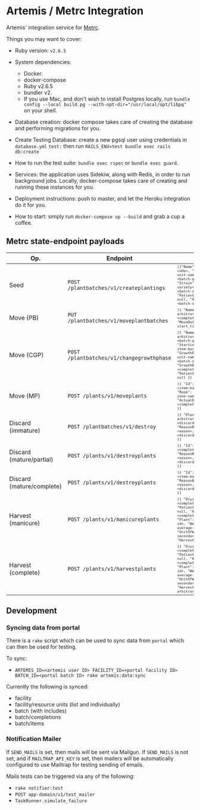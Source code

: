 # Artemis / Metrc Integration

Artemis' integration service for [Metrc](https://api-co.metrc.com/Documentation/).

Things you may want to cover:
* Ruby version: `v2.6.5`

* System dependencies:

  * Docker.
  * docker-compose
  * Ruby v2.6.5
  * bundler v2.
  * If you use Mac, and don't wish to install Postgres locally, run `bundle config --local build.pg --with-opt-dir="/usr/local/opt/libpq"` on your shell.

* Database creation: docker compose takes care of creating the database and performing migrations for you.

* Create Testing Database: create a new pgsql user using credentials in `database.yml` `test:` then run `RAILS_ENV=test bundle exec rails db:create`

* How to run the test suite: `bundle exec rspec` or `bundle exec guard`.

* Services: the application uses Sidekiw, along with Redis, in order to run background jobs. Locally, docker-compose takes care of creating and running these instances for you.

* Deployment instructions: push to master, and let the Heroku integration do it for you.

* How to start: simply run `docker-compose up --build` and grab a cup a coffee.

## Metrc state-endpoint payloads

| Op. | Endpoint | MD | OH | MA | CO | OR | MT |
|-----|----------|----|----|----|----|----|----|
| Seed | `POST /plantbatches/v1/createplantings` | <sub><sup>`[{"Name": <tracking-code>, "Type": <seeding-unit-name>, "Count": <batch-quantity>, "Strain": <batch-crop-variety>, "Room": <batch-zone-name>, "PatientLicenseNumber": null, "ActualDate": <batch-seeded_at> }]`</sup></sub> | <sub><sup>`[{ "Name": <tracking-code>, "Type": <seeding-unit-name>, "Count": <batch-quantity>, "Strain": <batch-crop-variety>, "Room": <batch-zone-name>, "PatientLicenseNumber": null, "ActualDate": <batch-seeded_at> }]`</sup></sub> |<sub><sup> `[{ "Name": <tracking-code>, "Type": <seeding-unit-name>, "Count": <batch-quantity>, "Strain": <batch-crop-variety>, "Room": <batch-zone-name>, "PatientLicenseNumber": null, "ActualDate": <batch-seeded_at> }]`</sup></sub> | <sub><sup>`[{ "Name": <tracking-code>, "Type": <seeding-unit-name>, "Count": <batch-quantity>, "Strain": <batch-crop-variety>, "Room": <batch-zone-name>, "PatientLicenseNumber": null, "ActualDate": <batch-seeded_at> }]`</sup></sub> | <sub><sup>`[{ "Name": <tracking-code>, "Type": <seeding-unit-name>, "Count": <batch-quantity>, "Strain": <batch-crop-variety>, "Room": <batch-zone-name>, "PatientLicenseNumber": null, "ActualDate": <batch-seeded_at> }]`</sup></sub> | <sub><sup>`[{ "Name": <tracking-code>, "Type": <seeding-unit-name>, "Count": <batch-quantity>, "Strain": <batch-crop-variety>, "Room": <batch-zone-name>, "PatientLicenseNumber": null, "ActualDate": <batch-seeded_at> }]`</sup></sub> | <sub><sup>`[{ "Name": <tracking-code>, "Type": <seeding-unit-name>, "Count": <batch-quantity>, "Strain": <batch-crop-variety>, "Room": <batch-zone-name>, "PatientLicenseNumber": null, "ActualDate": <batch-seeded_at> }]`</sup></sub> |
| Move (PB) | `PUT /plantbatches/v1/moveplantbatches` | <sub><sup>`[{ "Name": <batch-arbitrary-id>, "Room": <completion-zone-name>, "MoveDate": <completion-start_time> }]`</sup></sub> | <sub><sup>`[{ "Name": <batch-arbitrary-id>, "Room": <completion-zone-name>, "MoveDate": <completion-start_time> }]`</sup></sub> | <sub><sup>`[{ "Name": <batch-arbitrary-id>, "Room": <completion-zone-name>, "MoveDate": <completion-start_time> }]`</sup></sub> | <sub><sup>`[{ "Name": <batch-arbitrary-id>, "Room": <completion-zone-name>, "MoveDate": <completion-start_time> }]`</sup></sub> | <sub><sup>`[{ "Name": <batch-arbitrary-id>, "Room": <completion-zone-name>, "MoveDate": <completion-start_time> }]`</sup></sub> | <sub><sup>`[{ "Name": <batch-arbitrary-id>, "Room": <completion-zone-name>, "MoveDate": <completion-start_time> }]`</sup></sub> | <sub><sup>`[{ "Name": <batch-arbitrary-id>, "Room": <completion-zone-name>, "MoveDate": <completion-start_time> }]`</sup></sub> |
| Move (CGP) | `POST /plantbatches/v1/changegrowthphase` | <sub><sup>`[{ "Name": <batch-arbitrary-id>, "Count": <batch-quantity>, "StartingTag": <first-item-barcode-id>, "GrowthPhase": <seeding-unit-name>, "NewRoom": <batch-zone-name>, "GrowthDate": <completion-start_time>, "PatientLicenseNumber": null }]`</sup></sub> | <sub><sup>`[{ "Name": <batch-arbitrary-id>, "Count": <batch-quantity>, "StartingTag": <first-item-barcode-id>, "GrowthPhase": <seeding-unit-name>, "NewRoom": <batch-zone-name>, "GrowthDate": <completion-start_time>, "PatientLicenseNumber": null }]`</sup></sub> | <sub><sup>`[{ "Name": <batch-arbitrary-id>, "Count": <batch-quantity>, "StartingTag": <first-item-barcode-id>, "GrowthPhase": <seeding-unit-name>, "NewRoom": <batch-zone-name>, "GrowthDate": <completion-start_time>, "PatientLicenseNumber": null }]`</sup></sub> | <sub><sup>`[{ "Name": <batch-arbitrary-id>, "Count": <batch-quantity>, "StartingTag": <first-item-barcode-id>, "GrowthPhase": <seeding-unit-name>, "NewRoom": <batch-zone-name>, "GrowthDate": <completion-start_time>, "PatientLicenseNumber": null }]`</sup></sub> | <sub><sup>`[{ "Name": <batch-arbitrary-id>, "Count": <batch-quantity>, "StartingTag": <first-item-barcode-id>, "GrowthPhase": <seeding-unit-name>, "NewRoom": <batch-zone-name>, "GrowthDate": <completion-start_time>, "PatientLicenseNumber": null }]`</sup></sub> | <sub><sup>`[{ "Name": <batch-arbitrary-id>, "Count": <batch-quantity>, "StartingTag": <first-item-barcode-id>, "GrowthPhase": <seeding-unit-name>, "NewRoom": <batch-zone-name>, "GrowthDate": <completion-start_time>, "PatientLicenseNumber": null }]`</sup></sub> | <sub><sup>`[{ "Name": <batch-arbitrary-id>, "Count": <batch-quantity>, "StartingTag": <first-item-barcode-id>, "GrowthPhase": <seeding-unit-name>, "NewRoom": <batch-zone-name>, "GrowthDate": <completion-start_time>, "PatientLicenseNumber": null }]`</sup></sub> |
| Move (MP) | `POST /plants/v1/moveplants` | <sub><sup>`[{ "Id": null, "Label": <item-barcode-id>, "Room": <completion-zone-name>, "ActualDate": <completion-start_time> }]`</sup></sub> | <sub><sup>`[{ "Id": null, "Label": <item-barcode-id>, "Room": <completion-zone-name>, "ActualDate": <completion-start_time> }]`</sup></sub> | <sub><sup>`[{ "Id": null, "Label": <item-barcode-id>, "Room": <completion-zone-name>, "ActualDate": <completion-start_time> }]`</sup></sub> | <sub><sup>`[{ "Id": null, "Label": <item-barcode-id>, "Room": <completion-zone-name>, "ActualDate": <completion-start_time> }]`</sup></sub> | <sub><sup>`[{ "Id": null, "Label": <item-barcode-id>, "Room": <completion-zone-name>, "ActualDate": <completion-start_time> }]`</sup></sub> | <sub><sup>`[{ "Id": null, "Label": <item-barcode-id>, "Room": <completion-zone-name>, "ActualDate": <completion-start_time> }]`</sup></sub> | <sub><sup>`[{ "Id": null, "Label": <item-barcode-id>, "Room": <completion-zone-name>, "ActualDate": <completion-start_time> }]`</sup></sub> |
| Discard (immature) | `POST /plantbatches/v1/destroy` | <sub><sup>`[{ "PlantBatch": <batch-arbitrary-id>, "Count": <discard-quantity>, "ReasonNote": <discard-reason>, "ActualDate": <discard-discarded_at> }]`</sup></sub> | <sub><sup>`[{ "PlantBatch": <batch-arbitrary-id>, "Count": <discard-quantity>, "ReasonNote": <discard-reason>, "ActualDate": <discard-discarded_at> }]`</sup></sub> | <sub><sup>`[{ "PlantBatch": <batch-arbitrary-id>, "Count": <discard-quantity>, "ReasonNote": <discard-reason>, "ActualDate": <discard-discarded_at> }]`</sup></sub> | <sub><sup>`[{ "PlantBatch": <batch-arbitrary-id>, "Count": <discard-quantity>, "ReasonNote": <discard-reason>, "ActualDate": <discard-discarded_at> }]`</sup></sub> | <sub><sup>`[{ "PlantBatch": <batch-arbitrary-id>, "Count": <discard-quantity>, "ReasonNote": <discard-reason>, "ActualDate": <discard-discarded_at> }]`</sup></sub> | <sub><sup>`[{ "PlantBatch": <batch-arbitrary-id>, "Count": <discard-quantity>, "ReasonNote": <discard-reason>, "ActualDate": <discard-discarded_at> }]`</sup></sub> | <sub><sup>`[{ "PlantBatch": <batch-arbitrary-id>, "Count": <discard-quantity>, "ReasonNote": <discard-reason>, "ActualDate": <discard-discarded_at> }]`</sup></sub> |
| Discard (mature/partial) | `POST /plants/v1/destroyplants` | <sub><sup>`[{ "Id": null, "Label": <completion-barcode>, "ReasonNote": <discard-reason>, "ActualDate": <discard-discarded_at> }]`</sup></sub> | <sub><sup>`[{ "Id": null, "Label": <completion-barcode>, "ReasonNote": <discard-reason>, "ActualDate": <discard-discarded_at> }]`</sup></sub> | <sub><sup>`[{ "Id": null, "Label": <completion-barcode>, "ReasonNote": <discard-reason>, "ActualDate": <discard-discarded_at> }]`</sup></sub> | <sub><sup>`[{ "Id": null, "Label": <completion-barcode>, "ReasonNote": <discard-reason>, "ActualDate": <discard-discarded_at> }]`</sup></sub> | <sub><sup>`[{ "Id": null, "Label": <completion-barcode>, "ReasonNote": <discard-reason>, "ActualDate": <discard-discarded_at> }]`</sup></sub> | <sub><sup>`[{ "Id": null, "Label": <completion-barcode>, "ReasonNote": <discard-reason>, "ActualDate": <discard-discarded_at> }]`</sup></sub> | <sub><sup>`[{ "Id": null, "Label": <completion-barcode>, "ReasonNote": <discard-reason>, "ActualDate": <discard-discarded_at> }]`</sup></sub> |
| Discard (mature/complete) | `POST /plants/v1/destroyplants` | <sub><sup>`[{ "Id": null, "Label": <item-barcode-id>, "ReasonNote": <discard-reason>, "ActualDate": <discard-discarded_at> }]`</sup></sub> | <sub><sup>`[{ "Id": null, "Label": <item-barcode-id>, "ReasonNote": <discard-reason>, "ActualDate": <discard-discarded_at> }]`</sup></sub> | <sub><sup>`[{ "Id": null, "Label": <item-barcode-id>, "ReasonNote": <discard-reason>, "ActualDate": <discard-discarded_at> }]`</sup></sub> | <sub><sup>`[{ "Id": null, "Label": <item-barcode-id>, "ReasonNote": <discard-reason>, "ActualDate": <discard-discarded_at> }]`</sup></sub> | <sub><sup>`[{ "Id": null, "Label": <item-barcode-id>, "ReasonNote": <discard-reason>, "ActualDate": <discard-discarded_at> }]`</sup></sub> | <sub><sup>`[{ "Id": null, "Label": <item-barcode-id>, "ReasonNote": <discard-reason>, "ActualDate": <discard-discarded_at> }]`</sup></sub> | <sub><sup>`[{ "Id": null, "Label": <item-barcode-id>, "ReasonNote": <discard-reason>, "ActualDate": <discard-discarded_at> }]`</sup></sub> |
| Harvest (manicure) | `POST /plants/v1/manicureplants`  | <sub><sup>`[{ "DryingRoom": <completion-zone_name>, "PatientLicenseNumber": null, "ActualDate": <completion-start_time>, "Plant": <item-barcode-id>, "Weight": <items-average-weight>, "UnitOfWeight": <item-secondary_harvest_unit>, "HarvestName": null }]`</sup></sub> | <sub><sup>`[{ "DryingRoom": <completion-zone_name>, "PatientLicenseNumber": null, "ActualDate": <completion-start_time>, "Plant": <item-barcode-id>, "Weight": <items-average-weight>, "UnitOfWeight": <item-secondary_harvest_unit>, "HarvestName": null }]`</sup></sub> | <sub><sup>`[{ "DryingRoom": <completion-zone_name>, "PatientLicenseNumber": null, "ActualDate": <completion-start_time>, "Plant": <item-barcode-id>, "Weight": <items-average-weight>, "UnitOfWeight": <item-secondary_harvest_unit>, "HarvestName": null }]`</sup></sub> | <sub><sup>`[{ "DryingRoom": <completion-zone_name>, "PatientLicenseNumber": null, "ActualDate": <completion-start_time>, "Plant": <item-barcode-id>, "Weight": <items-average-weight>, "UnitOfWeight": <item-secondary_harvest_unit>, "HarvestName": null }]`</sup></sub> | <sub><sup>`[{ "DryingRoom": <completion-zone_name>, "PatientLicenseNumber": null, "ActualDate": <completion-start_time>, "Plant": <item-barcode-id>, "Weight": <items-average-weight>, "UnitOfWeight": <item-secondary_harvest_unit>, "HarvestName": null }]`</sup></sub> | <sub><sup>`[{ "DryingRoom": <completion-zone_name>, "PatientLicenseNumber": null, "ActualDate": <completion-start_time>, "Plant": <item-barcode-id>, "Weight": <items-average-weight>, "UnitOfWeight": <item-secondary_harvest_unit>, "HarvestName": null }]`</sup></sub> | <sub><sup>`[{ "DryingRoom": <completion-zone_name>, "PatientLicenseNumber": null, "ActualDate": <completion-start_time>, "Plant": <item-barcode-id>, "Weight": <items-average-weight>, "UnitOfWeight": <item-secondary_harvest_unit>, "HarvestName": null }]`</sup></sub> |
| Harvest (complete) | `POST /plants/v1/harvestplants` | <sub><sup>`[{ "DryingRoom": <completion-zone_name>, "PatientLicenseNumber": null, "ActualDate": <completion-start_time>, "Plant": <item-barcode-id>, "Weight": <items-average-weight>, "UnitOfWeight": <item-secondary_harvest_unit>, "HarvestName": <batch-arbitrary-id> }]`</sup></sub> | <sub><sup>`[{ "DryingRoom": <completion-zone_name>, "PatientLicenseNumber": null, "ActualDate": <completion-start_time>, "Plant": <item-barcode-id>, "Weight": <items-average-weight>, "UnitOfWeight": <item-secondary_harvest_unit>, "HarvestName": <batch-arbitrary-id> }]`</sup></sub> | <sub><sup>`[{ "DryingRoom": <completion-zone_name>, "PatientLicenseNumber": null, "ActualDate": <completion-start_time>, "Plant": <item-barcode-id>, "Weight": <items-average-weight>, "UnitOfWeight": <item-secondary_harvest_unit>, "HarvestName": <batch-arbitrary-id> }]`</sup></sub> | <sub><sup>`[{ "DryingRoom": <completion-zone_name>, "PatientLicenseNumber": null, "ActualDate": <completion-start_time>, "Plant": <item-barcode-id>, "Weight": <items-average-weight>, "UnitOfWeight": <item-secondary_harvest_unit>, "HarvestName": <batch-arbitrary-id> }]`</sup></sub> | <sub><sup>`[{ "DryingRoom": <completion-zone_name>, "PatientLicenseNumber": null, "ActualDate": <completion-start_time>, "Plant": <item-barcode-id>, "Weight": <items-average-weight>, "UnitOfWeight": <item-secondary_harvest_unit>, "HarvestName": <batch-arbitrary-id> }]`</sup></sub> | <sub><sup>`[{ "DryingRoom": <completion-zone_name>, "PatientLicenseNumber": null, "ActualDate": <completion-start_time>, "Plant": <item-barcode-id>, "Weight": <items-average-weight>, "UnitOfWeight": <item-secondary_harvest_unit>, "HarvestName": <batch-arbitrary-id> }]`</sup></sub> | <sub><sup>`[{ "DryingRoom": <completion-zone_name>, "PatientLicenseNumber": null, "ActualDate": <completion-start_time>, "Plant": <item-barcode-id>, "Weight": <items-average-weight>, "UnitOfWeight": <item-secondary_harvest_unit>, "HarvestName": <batch-arbitrary-id> }]`</sup></sub> |

## Development

### Syncing data from portal

There is a `rake` script which can be used to sync data from `portal` which can then be used for testing.

To sync:
- `ARTEMIS_ID=<artemis user ID> FACILITY_ID=<portal facility ID> BATCH_ID=<portal batch ID> rake artemis:data:sync`

Currently the following is synced:
- facility
- facility/resource units (list and individually)
- batch (with includes)
- batch/completions
- batch/items

### Notification Mailer

If `SEND_MAILS` is set, then mails will be sent via Mailgun.
If `SEND_MAILS` is not set, and if `MAILTRAP_API_KEY` is set, then mailers will be automatically configured to use Mailtrap for testing sending of emails.

Mails tests can be triggered via any of the following:
- `rake notifier:test`
- `POST app-domain/v1/test_mailer` 
- `TaskRunner.simulate_failure` 
